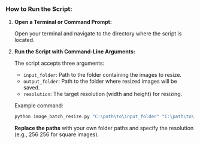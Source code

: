 
### **How to Run the Script:**

1. **Open a Terminal or Command Prompt:**

   Open your terminal and navigate to the directory where the script is located.

2. **Run the Script with Command-Line Arguments:**

   The script accepts three arguments:
   - `input_folder`: Path to the folder containing the images to resize.
   - `output_folder`: Path to the folder where resized images will be saved.
   - `resolution`: The target resolution (width and height) for resizing.

   Example command:
   ```bash
   python image_batch_resize.py "C:\path\to\input_folder" "C:\path\to\output_folder" 256 256
   ```

   **Replace the paths** with your own folder paths and specify the resolution (e.g., 256 256 for square images).

